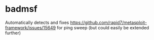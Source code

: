 # badmsf

Automatically detects and fixes https://github.com/rapid7/metasploit-framework/issues/15649 for ping sweep (but could easily be extended further)
